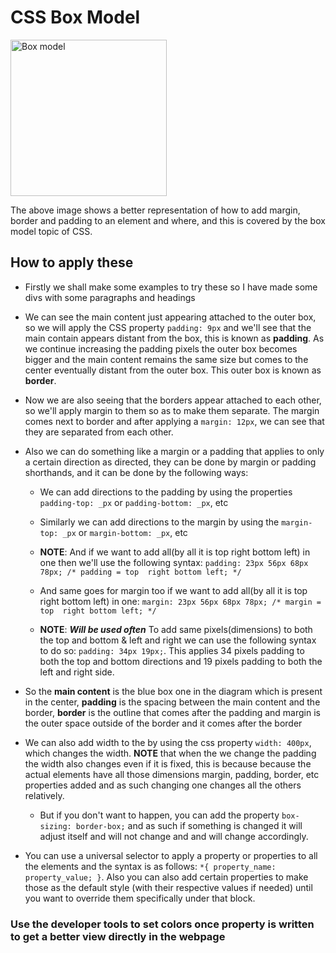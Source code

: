 # CSS Box Model

<img src="https://www.simplilearn.com/ice9/free_resources_article_thumb/CSS-Box-Model.png" alt="Box model" height=250px></img>

The above image shows a better representation of how to add margin, border and padding to an element and where, and this is covered by the box model topic of CSS.

## How to apply these

- Firstly we shall make some examples to try these so I have made some divs with some paragraphs and headings
- We can see the main content just appearing attached to the outer box, so we will apply the CSS property `padding: 9px` and we'll see that the main contain appears distant from the box, this is known as **padding**. As we continue increasing the padding pixels the outer box becomes bigger and the main content remains the same size but comes to the center eventually distant from the outer box. This outer box is known as **border**.
- Now we are also seeing that the borders appear attached to each other, so we'll apply margin to them so as to make them separate. The margin comes next to border and after applying a `margin: 12px`, we can see that they are separated from each other.
- Also we can do something like a margin or a padding that applies to only a certain direction as directed, they can be done by margin or padding shorthands, and it can be done by the following ways:
  - We can add directions to the padding by using the properties `padding-top: _px` or `padding-bottom: _px`, etc
  - Similarly we can add directions to the margin by using the `margin-top: _px` or `margin-bottom: _px`, etc
  - **NOTE**: And if we want to add all(by all it is top right bottom left) in one then we'll use the following syntax: `padding: 23px 56px 68px 78px; /* padding = top  right bottom left; */`
  - And same goes for margin too if we want to add all(by all it is top right bottom left) in one: `margin: 23px 56px 68px 78px; /* margin = top  right bottom left; */`

  - **NOTE**: ***Will be used often*** To add same pixels(dimensions) to both the top and bottom & left and right we can use the following syntax to do so: `padding: 34px 19px;`. This applies 34 pixels padding to both the top and bottom directions and 19 pixels padding to both the left and right side.

- So the **main content** is the blue box one in the diagram which is present in the center, **padding** is the spacing between the main content and the border, **border** is the outline that comes after the padding and margin is the outer space outside of the border and it comes after the border

- We can also add width to the by using the css property `width: 400px`, which changes the width. **NOTE** that when the we change the padding the width also changes even if it is fixed, this is because because the actual elements have all those dimensions margin, padding, border, etc properties added and as such changing one changes all the others relatively.
  - But if you don't want to happen, you can add the property `box-sizing: border-box;` and as such if something is changed it will adjust itself and will not change and and will change accordingly.

- You can use a universal selector to apply a property or properties to all the elements and the syntax is as follows: `*{ property_name: property_value; }`. Also you can also add certain properties to make those as the default style (with their respective values if needed) until you want to override them specifically under that block.

### Use the developer tools to set colors once property is written to get a better view directly in the webpage
